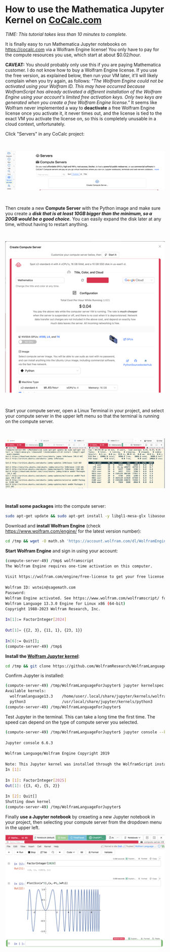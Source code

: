 # How to use the Mathematica Jupyter Kernel on [CoCalc.com](http://CoCalc.com)

_TIME: This tutorial takes less than 10 minutes to complete._

It is finally easy to run Mathematica Jupyter notebooks on https://cocalc.com via a  Wolfram Engine license!  You only have to pay for the compute resources you use, which start at about \$0.02/hour.

**CAVEAT:** You should probably only use this if you are paying Mathematica customer.  I do not know how to buy a Wolfram Engine license.  If you use the free version, as explained below, then run your VM later, it'll will likely complain when you try again, as follows: _"The Wolfram Engine could not be activated using your Wolfram ID.  This may have occurred because WolframScript has already activated a different installation of the Wolfram Engine using your account's limited free activation keys. Only two keys are generated when you create a free Wolfram Engine license."_   It seems like Wolfram never implemented a way to **deactivate** a free Wolfram Engine license once you activate it, it never times out, and the license is tied to the exact VM you activate the license on, so this is completely unusable in a cloud context, unfortunately.

Click "Servers" in any CoCalc project:

<br/>

![](.mathematica.md.upload/paste-0.48922211489959966)

<br/>

Then create a new **Compute Server** with the Python image and make sure you create a _**disk that is at least 10GB bigger than the minimum, so a 20GB would be a good choice.**_  You can easily expand the disk later at any time, without having to restart anything.

<br/>

![](.mathematica.md.upload/paste-0.19421151586224683)

<br/>

Start your compute server, open a Linux Terminal in your project, and select your compute server in the upper left menu so that the terminal is running on the compute server.

<br/>

![](.mathematica.md.upload/paste-0.3489692762116898)

<br/>

**Install some packages** into the compute server:

```sh
sudo apt-get update && sudo apt-get install -y libgl1-mesa-glx libasound2 libxkbcommon-x11-0 libegl1 wget avahi-daemon
```

Download and **install Wolfram Engine** \(check https://www.wolfram.com/engine/  for the latest version number\):

```sh
cd /tmp && wget -O math.sh 'https://account.wolfram.com/dl/WolframEngine?version=13.3&platform=Linux&downloadManager=false&includesDocumentation=false' && chmod +x math.sh && sudo ./math.sh
```

**Start Wolfram Engine** and sign in using your account:

```sh
(compute-server-49) /tmp$ wolframscript 
The Wolfram Engine requires one-time activation on this computer.

Visit https://wolfram.com/engine/free-license to get your free license.

Wolfram ID: wstein@sagemath.com
Password: 
Wolfram Engine activated. See https://www.wolfram.com/wolframscript/ for more information.
Wolfram Language 13.3.0 Engine for Linux x86 (64-bit)
Copyright 1988-2023 Wolfram Research, Inc.

In[1]:= FactorInteger[2024]                                                        

Out[1]= {{2, 3}, {11, 1}, {23, 1}}

In[6]:= Quit[];                                                                    
(compute-server-49) /tmp$ 
```

**Install the [Wolfram Jupyter kernel](https://github.com/WolframResearch/WolframLanguageForJupyter)**:

```sh
cd /tmp && git clone https://github.com/WolframResearch/WolframLanguageForJupyter.git && cd WolframLanguageForJupyter && ./configure-jupyter.wls add
```

Confirm Jupyter is installed:

```sh
(compute-server-49) /tmp/WolframLanguageForJupyter$ jupyter kernelspec list
Available kernels:
  wolframlanguage13.3    /home/user/.local/share/jupyter/kernels/wolframlanguage13.3
  python3                /usr/local/share/jupyter/kernels/python3
(compute-server-49) /tmp/WolframLanguageForJupyter$ 
```

Test Jupyter in the terminal. This can take a long time the first time.  The speed can depend on the type of compute server you selected.

```sh
(compute-server-49) /tmp/WolframLanguageForJupyter$ jupyter console --kernel=wolframlanguage13.3

Jupyter console 6.6.3

Wolfram Language/Wolfram Engine Copyright 2019

Note: This Jupyter kernel was installed through the WolframScript install method. Accordingly, updates to a WolframLanguageForJupyter paclet will not affect this kernel.
In [1]: 

In [1]: FactorInteger[2025]
Out[1]: {{3, 4}, {5, 2}}

In [2]: Quit[]
Shutting down kernel
(compute-server-49) /tmp/WolframLanguageForJupyter$ 
```

Finally **use a Jupyter notebook** by creaeting a new Jupyter notebook in your project, then selecting your compute server from the dropdown menu in the upper left.

![](.mathematica.md.upload/paste-0.918463772000452)

